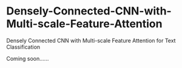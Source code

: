 # Densely-Connected-CNN-with-Multi-scale-Feature-Attention
Densely Connected CNN with Multi-scale Feature Attention for Text Classification

Coming soon......
